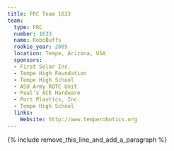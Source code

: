 ```yaml
---
title: FRC Team 1633
team:
  type: FRC
  number: 1633
  name: RoboBuffs
  rookie_year: 2005
  location: Tempe, Arizona, USA
  sponsors:
  - First Solar Inc.
  - Tempe High Foundation
  - Tempe High School
  - ASU Army ROTC Unit
  - Paul's ACE Hardware
  - Port Plastics, Inc.
  - Tempe High School
  links:
    Website: http://www.temperobotics.org
---
```


{% include remove_this_line_and_add_a_paragraph %}